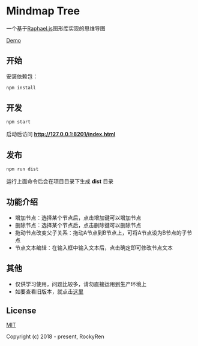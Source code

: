 # Mindmap Tree
一个基于[Raphael.js](http://dmitrybaranovskiy.github.io/raphael/)图形库实现的思维导图

[Demo](https://rockyren.github.io/mindmaptree/index.html)
## 开始
安装依赖包：

```sh
npm install
```

## 开发
```sh
npm start
```

启动后访问 **http://127.0.0.1:8201/index.html**

## 发布
```sh
npm run dist
```

运行上面命令后会在项目目录下生成 **dist** 目录

## 功能介绍
* 增加节点：选择某个节点后，点击增加键可以增加节点
* 删除节点：选择某个节点后，点击删除键可以删除节点
* 拖动节点改变父子关系：拖动A节点到B节点上，可将A节点设为B节点的子节点
* 节点文本编辑：在输入框中输入文本后，点击确定即可修改节点文本

## 其他
* 仅供学习使用，问题比较多，请勿直接运用到生产环境上
* 如要查看旧版本，就点击[这里](https://github.com/RockyRen/mindmaptree/tree/v1)

## License

[MIT](https://github.com/RockyRen/mindmaptree/blob/master/LICENSE)

Copyright (c) 2018 - present, RockyRen